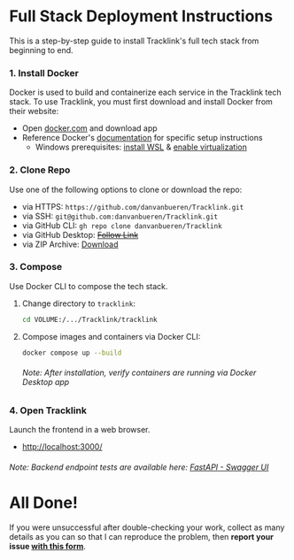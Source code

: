 # Full Stack Deployment Instructions
This is a step-by-step guide to install Tracklink's full tech stack from beginning to end.
### 1. Install Docker
Docker is used to build and containerize each service in the Tracklink tech stack.
To use Tracklink, you must first download and install Docker from their website:
- Open [docker.com](https://www.docker.com/) and download app
- Reference Docker's [documentation](https://docs.docker.com/desktop/) for specific setup instructions
   - Windows prerequisites: [install WSL](https://learn.microsoft.com/en-us/windows/wsl/install) & [enable virtualization](https://support.microsoft.com/en-us/windows/enable-virtualization-on-windows-11-pcs-c5578302-6e43-4b4b-a449-8ced115f58e1)
### 2. Clone Repo
Use one of the following options to clone or download the repo:
- via HTTPS: ```https://github.com/danvanbueren/Tracklink.git```
- via SSH: ```git@github.com:danvanbueren/Tracklink.git```
- via GitHub CLI: ```gh repo clone danvanbueren/Tracklink```
- via GitHub Desktop: ~~[Follow Link](x-github-client://openRepo/https://github.com/danvanbueren/Tracklink)~~
- via ZIP Archive: [Download](https://github.com/danvanbueren/Tracklink/archive/refs/heads/main.zip)
### 3. Compose
Use Docker CLI to compose the tech stack.
1. Change directory to `tracklink`:
   ```sh
   cd VOLUME:/.../Tracklink/tracklink
    ```
2. Compose images and containers via Docker CLI:
   ```sh
   docker compose up --build
    ```
   ###### *Note: After installation, verify containers are running via Docker Desktop app*
### 4. Open Tracklink
Launch the frontend in a web browser.
- [http://localhost:3000/](http://localhost:3000/)
###### *Note: Backend endpoint tests are available here: [FastAPI - Swagger UI](localhost:8000/docs)*
# All Done!
If you were unsuccessful after double-checking your work, collect as many details as you can so that I can reproduce the problem, then **report your issue [with this form](https://github.com/danvanbueren/Tracklink/issues/new)**.